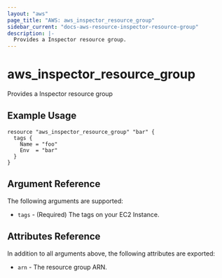 ```yaml
---
layout: "aws"
page_title: "AWS: aws_inspector_resource_group"
sidebar_current: "docs-aws-resource-inspector-resource-group"
description: |-
  Provides a Inspector resource group.
---
```


# aws_inspector_resource_group

Provides a Inspector resource group

## Example Usage

```hcl
resource "aws_inspector_resource_group" "bar" {
  tags {
    Name = "foo"
    Env  = "bar"
  }
}
```

## Argument Reference

The following arguments are supported:

* `tags` - (Required) The tags on your EC2 Instance.

## Attributes Reference

In addition to all arguments above, the following attributes are exported:

* `arn` - The resource group ARN.
